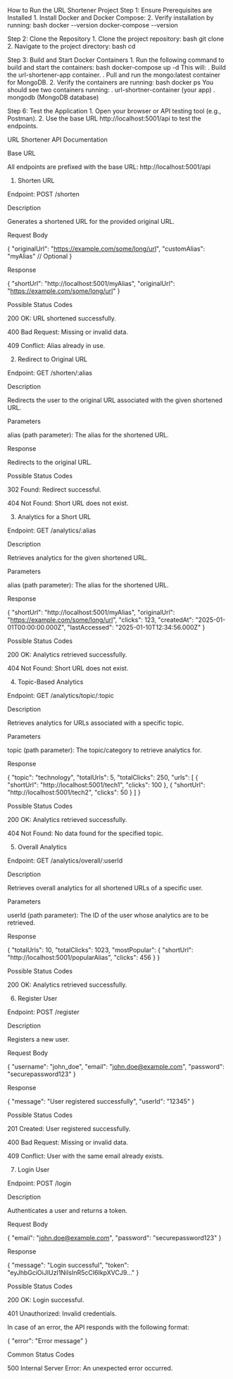How to Run the URL Shortener Project
Step 1: Ensure Prerequisites are Installed
    1. Install Docker and Docker Compose:
    2. Verify installation by running:
         bash
        docker --version
        docker-compose --version
    
Step 2: Clone the Repository
    1. Clone the project repository:
          bash git clone <repository-url>
    2. Navigate to the project directory:
          bash cd <project-folder-name>

Step 3: Build and Start Docker Containers
        1. Run the following command to build and start the containers:
              bash docker-compose up -d
               This will:
                . Build the url-shortener-app container.
                . Pull and run the mongo:latest container for MongoDB.
      2. Verify the containers are running:
              bash docker ps
              You should see two containers running:
                  . url-shortner-container (your app)
                  . mongodb (MongoDB database)

Step 6: Test the Application
       1. Open your browser or API testing tool (e.g., Postman).
       2. Use the base URL http://localhost:5001/api to test the endpoints.


URL Shortener API Documentation

Base URL

All endpoints are prefixed with the base URL: http://localhost:5001/api

1. Shorten URL

Endpoint: POST /shorten

Description

Generates a shortened URL for the provided original URL.

Request Body

{
  "originalUrl": "https://example.com/some/long/url",
  "customAlias": "myAlias"  // Optional
}

Response

{
  "shortUrl": "http://localhost:5001/myAlias",
  "originalUrl": "https://example.com/some/long/url"
}

Possible Status Codes

200 OK: URL shortened successfully.

400 Bad Request: Missing or invalid data.

409 Conflict: Alias already in use.

2. Redirect to Original URL

Endpoint: GET /shorten/:alias

Description

Redirects the user to the original URL associated with the given shortened URL.

Parameters

alias (path parameter): The alias for the shortened URL.

Response

Redirects to the original URL.

Possible Status Codes

302 Found: Redirect successful.

404 Not Found: Short URL does not exist.

3. Analytics for a Short URL

Endpoint: GET /analytics/:alias

Description

Retrieves analytics for the given shortened URL.

Parameters

alias (path parameter): The alias for the shortened URL.

Response

{
  "shortUrl": "http://localhost:5001/myAlias",
  "originalUrl": "https://example.com/some/long/url",
  "clicks": 123,
  "createdAt": "2025-01-01T00:00:00.000Z",
  "lastAccessed": "2025-01-10T12:34:56.000Z"
}

Possible Status Codes

200 OK: Analytics retrieved successfully.

404 Not Found: Short URL does not exist.

4. Topic-Based Analytics

Endpoint: GET /analytics/topic/:topic

Description

Retrieves analytics for URLs associated with a specific topic.

Parameters

topic (path parameter): The topic/category to retrieve analytics for.

Response

{
  "topic": "technology",
  "totalUrls": 5,
  "totalClicks": 250,
  "urls": [
    {
      "shortUrl": "http://localhost:5001/tech1",
      "clicks": 100
    },
    {
      "shortUrl": "http://localhost:5001/tech2",
      "clicks": 50
    }
  ]
}

Possible Status Codes

200 OK: Analytics retrieved successfully.

404 Not Found: No data found for the specified topic.

5. Overall Analytics

Endpoint: GET /analytics/overall/:userId

Description

Retrieves overall analytics for all shortened URLs of a specific user.

Parameters

userId (path parameter): The ID of the user whose analytics are to be retrieved.

Response

{
  "totalUrls": 10,
  "totalClicks": 1023,
  "mostPopular": {
    "shortUrl": "http://localhost:5001/popularAlias",
    "clicks": 456
  }
}

Possible Status Codes

200 OK: Analytics retrieved successfully.

6. Register User

Endpoint: POST /register

Description

Registers a new user.

Request Body

{
  "username": "john_doe",
  "email": "john.doe@example.com",
  "password": "securepassword123"
}

Response

{
  "message": "User registered successfully",
  "userId": "12345"
}

Possible Status Codes

201 Created: User registered successfully.

400 Bad Request: Missing or invalid data.

409 Conflict: User with the same email already exists.

7. Login User

Endpoint: POST /login

Description

Authenticates a user and returns a token.

Request Body

{
  "email": "john.doe@example.com",
  "password": "securepassword123"
}

Response

{
  "message": "Login successful",
  "token": "eyJhbGciOiJIUzI1NiIsInR5cCI6IkpXVCJ9..."
}

Possible Status Codes

200 OK: Login successful.

401 Unauthorized: Invalid credentials.

In case of an error, the API responds with the following format:

{
  "error": "Error message"
}

Common Status Codes

500 Internal Server Error: An unexpected error occurred.


